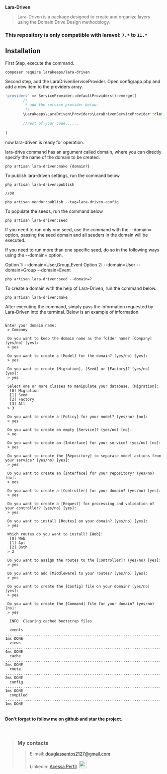 **Lara-Driven**
> Lara-Driven is a package designed to create and organize layers using the Domain Drive Design methodology.

### This repository is only compatible with laravel: `7.*` to `11.*`


## Installation


First Step, execute the command.

```shell script
composer require larakeeps/lara-driven
```

Second step, add the LaraDrivenServiceProvider. Open config/app.php and add a new item to the providers array.

```php
'providers' => ServiceProvider::defaultProviders()->merge([
        /*
         * add the service provider below.
         */
        \Larakeeps\LaraDriven\Providers\LaraDrivenServiceProvider::class
        
        //rest of your code......
         
]
```

now lara-driven is ready for operation.

lara-drive command has an argument called domain, where you can directly specify the name of the domain to be created.

```shell script
php artisan lara-driven:make {domain?}
```

To publish lara-driven settings, run the command below

```shell script
php artisan lara-driven:publish

//OR 

php artisan vendor:publish --tag=lara-driven-config

```

To populate the seeds, run the command below

```shell script
php artisan lara-driven:seed

```

If you need to run only one seed, use the command with the --domain= option, 
passing the seed domain and all seeders in the domain will be executed.

If you need to run more than one specific seed, do so in the following ways using the --domain= option.

Option 1: --domain=User,Group,Event
Option 2: --domain=User --domain=Group --domain=Event

```shell script
php artisan lara-driven:seed --domain=?

```

To create a domain with the help of Lara-Driven, run the command below.

```shell script
php artisan lara-driven:make
```

After executing the command, simply pass the information requested by Lara-Driven into the terminal. Below is an example of information.

```shell script

Enter your domain name:
 > Company

 Do you want to keep the domain name as the folder name? [Company] (yes/no) [yes]:
 > yes

 Do you want to create a [Model] for the domain? (yes/no) [yes]:
 > yes

 Do you want to create [Migration], [Seed] or [Factory]? (yes/no) [yes]:
 > yes

 Select one or more classes to manipulate your database. [Migration]:
  [0] Migration
  [1] Seed
  [2] Factory
  [3] All
 > 3

 Do you want to create a [Policy] for your model? (yes/no) [no]:
 > yes

 Do you want to create an empty [Service]? (yes/no) [no]:
 > no

 Do you want to create an [Interface] for your service? (yes/no) [no]:
 > yes

 Do you want to create the [Repository] to separate model actions from your service? (yes/no) [yes]:
 > yes

 Do you want to create an [Interface] for your repository? (yes/no) [no]:
 > yes

 Do you want to create a [Controller] for your domain? (yes/no) [yes]:
 > yes

 Do you want to create a [Request] for processing and validation of your controller? (yes/no) [yes]:
 > yes

 Do you want to install [Routes] on your domain? (yes/no) [yes]:
 > yes

 Which routes do you want to install? [Web]:
  [0] Web
  [1] Api
  [2] Both
 > 2

 Do you want to assign the routes to the [Controller]? (yes/no) [yes]:
 > yes

 Do you want to add [Middleware] to your routes? (yes/no) [yes]:
 > yes

 Do you want to create the [Config] file on your domain? (yes/no) [yes]:
 > yes 

 Do you want to create the [Command] file for your domain? (yes/no) [no]:
 > yes
 
  INFO  Clearing cached bootstrap files.

  events .................................................................................................................................. 1ms DONE
  views ................................................................................................................................... 4ms DONE
  cache ................................................................................................................................... 2ms DONE
  route ................................................................................................................................... 2ms DONE
  config .................................................................................................................................. 1ms DONE
  compiled ................................................................................................................................ 1ms DONE


```


#### Don't forget to follow me on github and star the project.

<br>

>### My contacts</kbd>
> >E-mail: douglassantos2127@gmail.com
> >
> >Linkedin: <a href='https://www.linkedin.com/in/douglas-da-silva-santos/' target='_blank'>Acessa Perfil</a>&nbsp;&nbsp;<img src="https://cdn.jsdelivr.net/gh/devicons/devicon/icons/linkedin/linkedin-original.svg" width="24">

